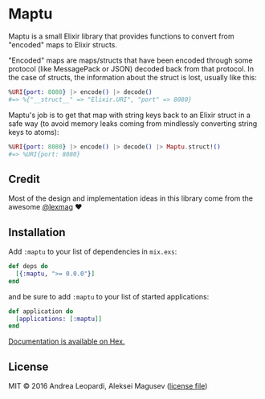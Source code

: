 # Maptu

Maptu is a small Elixir library that provides functions to convert from
"encoded" maps to Elixir structs.

"Encoded" maps are maps/structs that have been encoded through some protocol
(like MessagePack or JSON) decoded back from that protocol. In the case of
structs, the information about the struct is lost, usually like this:

```elixir
%URI{port: 8080} |> encode() |> decode()
#=> %{"__struct__" => "Elixir.URI", "port" => 8080}
```

Maptu's job is to get that map with string keys back to an Elixir struct in a
safe way (to avoid memory leaks coming from mindlessly converting string keys to
atoms):

```elixir
%URI{port: 8080} |> encode() |> decode() |> Maptu.struct!()
#=> %URI{port: 8080}
```

## Credit

Most of the design and implementation ideas in this library come from the
awesome [@lexmag](https://github.com/lexmag) :heart:

## Installation

Add `:maptu` to your list of dependencies in `mix.exs`:

```elixir
def deps do
  [{:maptu, ">= 0.0.0"}]
end
```

and be sure to add `:maptu` to your list of started applications:

```elixir
def application do
  [applications: [:maptu]]
end
```

[Documentation is available on Hex.][hex-docs]

## License

MIT © 2016 Andrea Leopardi, Aleksei Magusev ([license file](LICENSE.txt))


[hex-docs]: http://hexdocs.pm/maptu
